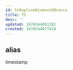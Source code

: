 ```yaml
---
id: hi0upluvm0jomnnz98cecco
title: TS
desc: ''
updated: 1676544091281
created: 1676544077418
---
```

## alias
timestamp
